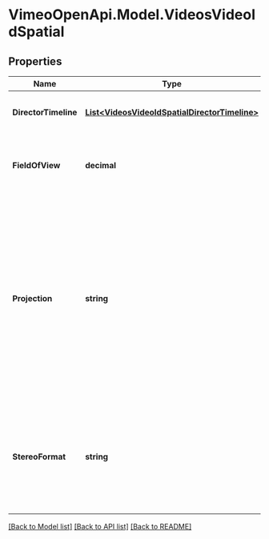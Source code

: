 # VimeoOpenApi.Model.VideosVideoIdSpatial
## Properties

Name | Type | Description | Notes
------------ | ------------- | ------------- | -------------
**DirectorTimeline** | [**List&lt;VideosVideoIdSpatialDirectorTimeline&gt;**](VideosVideoIdSpatialDirectorTimeline.md) | An array representing the 360 director timeline. | [optional] 
**FieldOfView** | **decimal** | The 360 field of view. This value must be between 30 and 90. The default is 50. | [optional] 
**Projection** | **string** | The 360 spatial projection.  Option descriptions:  * &#x60;cubical&#x60; - Use cubical projection.  * &#x60;cylindrical&#x60; - Use cylindrical projection.  * &#x60;dome&#x60; - Use dome projection.  * &#x60;equirectangular&#x60; - Use equirectangular projection.  * &#x60;pyramid&#x60; - Use pyramid projection.  | [optional] 
**StereoFormat** | **string** | The 360 spatial stereo format.  Option descriptions:  * &#x60;left-right&#x60; - Use left-right stereo.  * &#x60;mono&#x60; - Use monaural audio.  * &#x60;top-bottom&#x60; - Use top-bottom stereo.  | [optional] 

[[Back to Model list]](../README.md#documentation-for-models) [[Back to API list]](../README.md#documentation-for-api-endpoints) [[Back to README]](../README.md)

